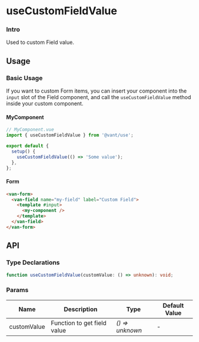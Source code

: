 # useCustomFieldValue

### Intro

Used to custom Field value.

## Usage

### Basic Usage

If you want to custom Form items, you can insert your component into the `input` slot of the Field component, and call the `useCustomFieldValue` method inside your custom component.

#### MyComponent

```js
// MyComponent.vue
import { useCustomFieldValue } from '@vant/use';

export default {
  setup() {
    useCustomFieldValue(() => 'Some value');
  },
};
```

#### Form

```html
<van-form>
  <van-field name="my-field" label="Custom Field">
    <template #input>
      <my-component />
    </template>
  </van-field>
</van-form>
```

## API

### Type Declarations

```ts
function useCustomFieldValue(customValue: () => unknown): void;
```

### Params

| Name        | Description                 | Type            | Default Value |
| ----------- | --------------------------- | --------------- | ------------- |
| customValue | Function to get field value | _() => unknown_ | -             |
